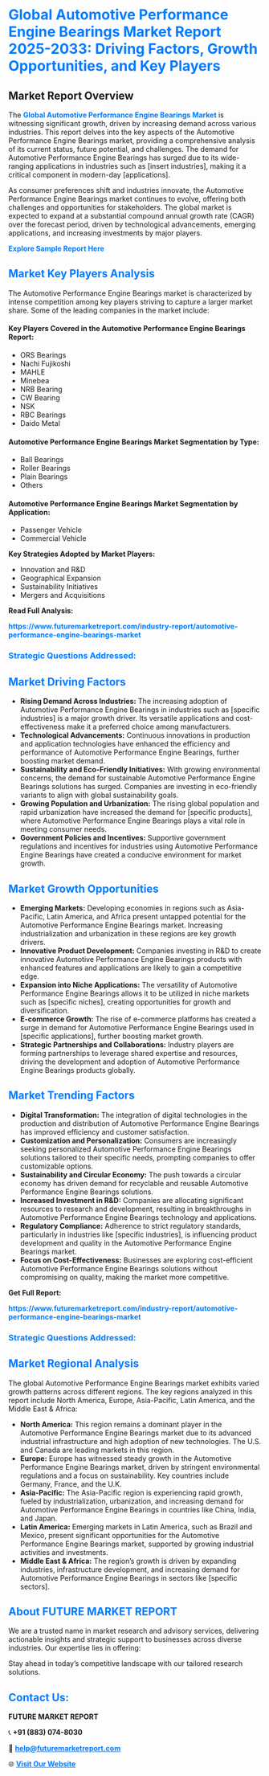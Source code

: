 <h1 style="color: #007BFF;">Global Automotive Performance Engine Bearings Market Report 2025-2033: Driving Factors, Growth Opportunities, and Key Players</h1>

<section id="overview">
<h2>Market Report Overview</h2>
<p>The <a href="https://www.futuremarketreport.com/industry-report/automotive-performance-engine-bearings-market" style="color: #007BFF; text-decoration: none;"><strong>Global Automotive Performance Engine Bearings Market</strong></a> is witnessing significant growth, driven by increasing demand across various industries. This report delves into the key aspects of the Automotive Performance Engine Bearings market, providing a comprehensive analysis of its current status, future potential, and challenges. The demand for Automotive Performance Engine Bearings has surged due to its wide-ranging applications in industries such as [insert industries], making it a critical component in modern-day [applications].</p>
<p>As consumer preferences shift and industries innovate, the Automotive Performance Engine Bearings market continues to evolve, offering both challenges and opportunities for stakeholders. The global market is expected to expand at a substantial compound annual growth rate (CAGR) over the forecast period, driven by technological advancements, emerging applications, and increasing investments by major players.</p>
</section>

<section id="overview">
<p><a href="https://www.futuremarketreport.com/request-sample/reportId=48219" style="color: #007BFF; text-decoration: none;"><strong>Explore Sample Report Here</strong></a></p>
</section>

<section id="key-players">
<h2 style="color: #007BFF;">Market Key Players Analysis</h2>
<p>The Automotive Performance Engine Bearings market is characterized by intense competition among key players striving to capture a larger market share. Some of the leading companies in the market include:</p>
<h4>Key Players Covered in the Automotive Performance Engine Bearings Report:</h4>
<ul><li>ORS Bearings</li><li>Nachi Fujikoshi</li><li>MAHLE</li><li>Minebea</li><li>NRB Bearing</li><li>CW Bearing</li><li>NSK</li><li>RBC Bearings</li><li>Daido Metal</li></ul>
<h4>Automotive Performance Engine Bearings Market Segmentation by Type:</h4>
<ul><li>Ball Bearings</li><li>Roller Bearings</li><li>Plain Bearings</li><li>Others</li></ul>

<h4>Automotive Performance Engine Bearings Market Segmentation by Application:</h4>
<ul><li>Passenger Vehicle</li><li>Commercial Vehicle</li></ul>
<p><strong>Key Strategies Adopted by Market Players:</strong></p>
<ul>
<li>Innovation and R&D</li>
<li>Geographical Expansion</li>
<li>Sustainability Initiatives</li>
<li>Mergers and Acquisitions</li>
</ul>
</section>

<section>
<p><strong>Read Full Analysis: </strong></p><a href="https://www.futuremarketreport.com/industry-report/automotive-performance-engine-bearings-market" style="color: #007BFF; text-decoration: none;"><strong>https://www.futuremarketreport.com/industry-report/automotive-performance-engine-bearings-market</strong></a>
<h3 style="color: #007BFF;">Strategic Questions Addressed:</h3>
</section>

<section id="driving-factors">
<h2 style="color: #007BFF;">Market Driving Factors</h2>
<ul>
<li><strong>Rising Demand Across Industries:</strong> The increasing adoption of Automotive Performance Engine Bearings in industries such as [specific industries] is a major growth driver. Its versatile applications and cost-effectiveness make it a preferred choice among manufacturers.</li>
<li><strong>Technological Advancements:</strong> Continuous innovations in production and application technologies have enhanced the efficiency and performance of Automotive Performance Engine Bearings, further boosting market demand.</li>
<li><strong>Sustainability and Eco-Friendly Initiatives:</strong> With growing environmental concerns, the demand for sustainable Automotive Performance Engine Bearings solutions has surged. Companies are investing in eco-friendly variants to align with global sustainability goals.</li>
<li><strong>Growing Population and Urbanization:</strong> The rising global population and rapid urbanization have increased the demand for [specific products], where Automotive Performance Engine Bearings plays a vital role in meeting consumer needs.</li>
<li><strong>Government Policies and Incentives:</strong> Supportive government regulations and incentives for industries using Automotive Performance Engine Bearings have created a conducive environment for market growth.</li>
</ul>
</section>

<section id="growth-opportunities">
<h2 style="color: #007BFF;">Market Growth Opportunities</h2>
<ul>
<li><strong>Emerging Markets:</strong> Developing economies in regions such as Asia-Pacific, Latin America, and Africa present untapped potential for the Automotive Performance Engine Bearings market. Increasing industrialization and urbanization in these regions are key growth drivers.</li>
<li><strong>Innovative Product Development:</strong> Companies investing in R&D to create innovative Automotive Performance Engine Bearings products with enhanced features and applications are likely to gain a competitive edge.</li>
<li><strong>Expansion into Niche Applications:</strong> The versatility of Automotive Performance Engine Bearings allows it to be utilized in niche markets such as [specific niches], creating opportunities for growth and diversification.</li>
<li><strong>E-commerce Growth:</strong> The rise of e-commerce platforms has created a surge in demand for Automotive Performance Engine Bearings used in [specific applications], further boosting market growth.</li>
<li><strong>Strategic Partnerships and Collaborations:</strong> Industry players are forming partnerships to leverage shared expertise and resources, driving the development and adoption of Automotive Performance Engine Bearings products globally.</li>
</ul>
</section>

<section id="trending-factors">
<h2 style="color: #007BFF;">Market Trending Factors</h2>
<ul>
<li><strong>Digital Transformation:</strong> The integration of digital technologies in the production and distribution of Automotive Performance Engine Bearings has improved efficiency and customer satisfaction.</li>
<li><strong>Customization and Personalization:</strong> Consumers are increasingly seeking personalized Automotive Performance Engine Bearings solutions tailored to their specific needs, prompting companies to offer customizable options.</li>
<li><strong>Sustainability and Circular Economy:</strong> The push towards a circular economy has driven demand for recyclable and reusable Automotive Performance Engine Bearings solutions.</li>
<li><strong>Increased Investment in R&D:</strong> Companies are allocating significant resources to research and development, resulting in breakthroughs in Automotive Performance Engine Bearings technology and applications.</li>
<li><strong>Regulatory Compliance:</strong> Adherence to strict regulatory standards, particularly in industries like [specific industries], is influencing product development and quality in the Automotive Performance Engine Bearings market.</li>
<li><strong>Focus on Cost-Effectiveness:</strong> Businesses are exploring cost-efficient Automotive Performance Engine Bearings solutions without compromising on quality, making the market more competitive.</li>
</ul>
</section>

<section>
<p><strong>Get Full Report: </strong></p><a href="https://www.futuremarketreport.com/industry-report/automotive-performance-engine-bearings-market" style="color: #007BFF; text-decoration: none;"><strong>https://www.futuremarketreport.com/industry-report/automotive-performance-engine-bearings-market</strong></a>
<h3 style="color: #007BFF;">Strategic Questions Addressed:</h3>
</section>


<section id="regional-analysis">
<h2 style="color: #007BFF;">Market Regional Analysis</h2>
<p>The global Automotive Performance Engine Bearings market exhibits varied growth patterns across different regions. The key regions analyzed in this report include North America, Europe, Asia-Pacific, Latin America, and the Middle East & Africa:</p>
<ul>
<li><strong>North America:</strong> This region remains a dominant player in the Automotive Performance Engine Bearings market due to its advanced industrial infrastructure and high adoption of new technologies. The U.S. and Canada are leading markets in this region.</li>
<li><strong>Europe:</strong> Europe has witnessed steady growth in the Automotive Performance Engine Bearings market, driven by stringent environmental regulations and a focus on sustainability. Key countries include Germany, France, and the U.K.</li>
<li><strong>Asia-Pacific:</strong> The Asia-Pacific region is experiencing rapid growth, fueled by industrialization, urbanization, and increasing demand for Automotive Performance Engine Bearings in countries like China, India, and Japan.</li>
<li><strong>Latin America:</strong> Emerging markets in Latin America, such as Brazil and Mexico, present significant opportunities for the Automotive Performance Engine Bearings market, supported by growing industrial activities and investments.</li>
<li><strong>Middle East & Africa:</strong> The region’s growth is driven by expanding industries, infrastructure development, and increasing demand for Automotive Performance Engine Bearings in sectors like [specific sectors].</li>
</ul>
</section>

<footer>
<h2 style="color: #007BFF;">About FUTURE MARKET REPORT</h2>
<p>We are a trusted name in market research and advisory services, delivering actionable insights and strategic support to businesses across diverse industries. Our expertise lies in offering:</p>

<p>Stay ahead in today’s competitive landscape with our tailored research solutions.</p>

<h2 style="color: #007BFF;">Contact Us:</h2>
<p><strong>FUTURE MARKET REPORT</strong></p>
<p>📞 <strong>+91 (883) 074-8030</strong></p>
<p>📧 <strong><a href="mailto:help@futuremarketreport.com" style="color: #007BFF;">help@futuremarketreport.com</a></strong></p>
<p>🌐 <strong><a href="https://www.futuremarketreport.com/" style="color: #007BFF;">Visit Our Website</a></strong></p>
</footer>